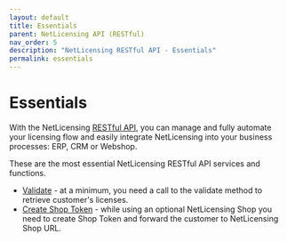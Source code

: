 ```yaml
---
layout: default
title: Essentials
parent: NetLicensing API (RESTful)
nav_order: 5
description: "NetLicensing RESTful API - Essentials"
permalink: essentials
---
```


Essentials
==========

With the NetLicensing [RESTful API](services), you can manage and fully automate your licensing flow and easily integrate NetLicensing into your business processes: ERP, CRM or Webshop.

These are the most essential NetLicensing RESTful API services and functions.

- [Validate](licensee-services#validate-licensee) - at a minimum, you need a call to the validate method to retrieve customer's licenses.
- [Create Shop Token](token-services#create-token) - while using an optional NetLicensing Shop you need to create Shop Token and forward the customer to NetLicensing Shop URL.
